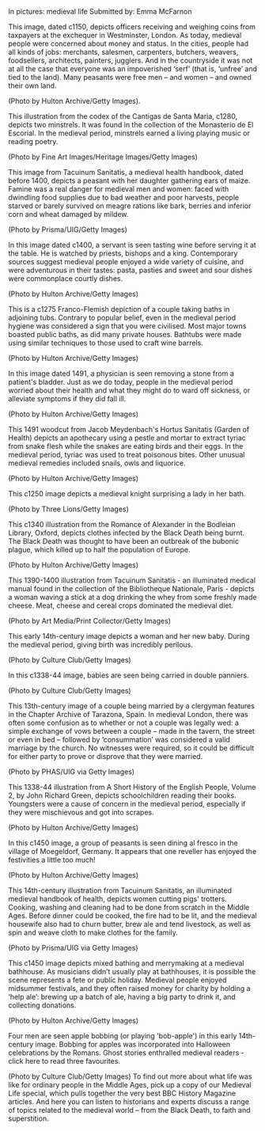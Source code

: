 In pictures: medieval life
Submitted by: Emma McFarnon

This image, dated c1150, depicts officers receiving and weighing coins from taxpayers at the exchequer in Westminster, London. As today, medieval people were concerned about money and status. In the cities, people had all kinds of jobs: merchants, salesmen, carpenters, butchers, weavers, foodsellers, architects, painters, jugglers. And in the countryside it was not at all the case that everyone was an impoverished ‘serf’ (that is, ‘unfree’ and tied to the land). Many peasants were free men – and women – and owned their own land. 

(Photo by Hulton Archive/Getty Images).

This illustration from the codex of the Cantigas de Santa Maria, c1280, depicts two minstrels. It was found in the collection of the Monasterio de El Escorial. In the medieval period, minstrels earned a living playing music or reading poetry. 

(Photo by Fine Art Images/Heritage Images/Getty Images)

This image from Tacuinum Sanitatis, a medieval health handbook, dated before 1400, depicts a peasant with her daughter gathering ears of maize. Famine was a real danger for medieval men and women: faced with dwindling food supplies due to bad weather and poor harvests, people starved or barely survived on meagre rations like bark, berries and inferior corn and wheat damaged by mildew.

(Photo by Prisma/UIG/Getty Images)

In this image dated c1400, a servant is seen tasting wine before serving it at the table. He is watched by priests, bishops and a king. Contemporary sources suggest medieval people enjoyed a wide variety of cuisine, and were adventurous in their tastes: pasta, pasties and sweet and sour dishes were commonplace courtly dishes.

(Photo by Hulton Archive/Getty Images)

This is a c1275 Franco-Flemish depiction of a couple taking baths in adjoining tubs. Contrary to popular belief, even in the medieval period hygiene was considered a sign that you were civilised. Most major towns boasted public baths, as did many private houses. Bathtubs were made using similar techniques to those used to craft wine barrels. 

(Photo by Hulton Archive/Getty Images)

In this image dated 1491, a physician is seen removing a stone from a patient's bladder. Just as we do today, people in the medieval period worried about their health and what they might do to ward off sickness, or alleviate symptoms if they did fall ill.

(Photo by Hulton Archive/Getty Images)

This 1491 woodcut from Jacob Meydenbach's Hortus Sanitatis (Garden of Health) depicts an apothecary using a pestle and mortar to extract tyriac from snake flesh while the snakes are eating birds and their eggs. In the medieval period, tyriac was used to treat poisonous bites. Other unusual medieval remedies included snails, owls and liquorice. 

(Photo by Hulton Archive/Getty Images)

This c1250 image depicts a medieval knight surprising a lady in her bath.

(Photo by Three Lions/Getty Images)

This c1340 illustration from the Romance of Alexander in the Bodleian Library, Oxford, depicts clothes infected by the Black Death being burnt. The Black Death was thought to have been an outbreak of the bubonic plague, which killed up to half the population of Europe. 

(Photo by Hulton Archive/Getty Images)

This 1390-1400 illustration from Tacuinum Sanitatis - an illuminated medical manual found in the collection of the Bibliotheque Nationale, Paris - depicts a woman waving a stick at a dog drinking the whey from some freshly made cheese. Meat, cheese and cereal crops dominated the medieval diet.

(Photo by Art Media/Print Collector/Getty Images)

This early 14th-century image depicts a woman and her new baby. During the medieval period, giving birth was incredibly perilous. 

(Photo by Culture Club/Getty Images)

In this c1338-44 image, babies are seen being carried in double panniers.

(Photo by Culture Club/Getty Images)

This 13th-century image of a couple being married by a clergyman features in the Chapter Archive of Tarazona, Spain. In medieval London, there was often some confusion as to whether or not a couple was legally wed: a simple exchange of vows between a couple – made in the tavern, the street or even in bed – followed by ‘consummation’ was considered a valid marriage by the church. No witnesses were required, so it could be difficult for either party to prove or disprove that they were married. 

(Photo by PHAS/UIG via Getty Images)

This 1338-44 illustration from A Short History of the English People, Volume 2, by John Richard Green, depicts schoolchildren reading their books. Youngsters were a cause of concern in the medieval period, especially if they were mischievous and got into scrapes. 

(Photo by Hulton Archive/Getty Images)

In this c1450 image, a group of peasants is seen dining al fresco in the village of Moegeldorf, Germany. It appears that one reveller has enjoyed the festivities a little too much!

(Photo by Hulton Archive/Getty Images)

This 14th-century illustration from Tacuinum Sanitatis, an illuminated medieval handbook of health, depicts women cutting pigs' trotters. Cooking, washing and cleaning had to be done from scratch in the Middle Ages. Before dinner could be cooked, the fire had to be lit, and the medieval housewife also had to churn butter, brew ale and tend livestock, as well as spin and weave cloth to make clothes for the family.

(Photo by Prisma/UIG via Getty Images)
 

This c1450 image depicts mixed bathing and merrymaking at a medieval bathhouse. As musicians didn’t usually play at bathhouses, it is possible the scene represents a fete or public holiday. Medieval people enjoyed midsummer festivals, and they often raised money for charity by holding a ‘help ale’: brewing up a batch of ale, having a big party to drink it, and collecting donations.

(Photo by Hulton Archive/Getty Images)

Four men are seen apple bobbing (or playing 'bob-apple') in this early 14th-century image. Bobbing for apples was incorporated into Halloween celebrations by the Romans. Ghost stories enthralled medieval readers - click here to read three favourites. 

(Photo by Culture Club/Getty Images)
To find out more about what life was like for ordinary people in the Middle Ages, pick up a copy of our Medieval Life special, which pulls together the very best BBC History Magazine articles. 
And here you can listen to historians and experts discuss a range of topics related to the medieval world – from the Black Death, to faith and superstition. 
